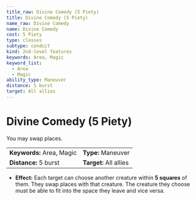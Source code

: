 ```yaml
---
title_raw: Divine Comedy (5 Piety)
title: Divine Comedy (5 Piety)
name_raw: Divine Comedy
name: Divine Comedy
cost: 5 Piety
type: classes
subtype: conduit
kind: 2nd-level features
keywords: Area, Magic
keyword_list:
  - Area
  - Magic
ability_type: Maneuver
distance: 5 burst
target: All allies
---
```


# Divine Comedy (5 Piety)

You may swap places.

|                           |                        |
| :------------------------ | :--------------------- |
| **Keywords:** Area, Magic | **Type:** Maneuver     |
| **Distance:** 5 burst     | **Target:** All allies |

- **Effect:** Each target can choose another creature within **5 squares** of them. They swap places with that creature. The creature they choose must be able to fit into the space they leave and vice versa.
